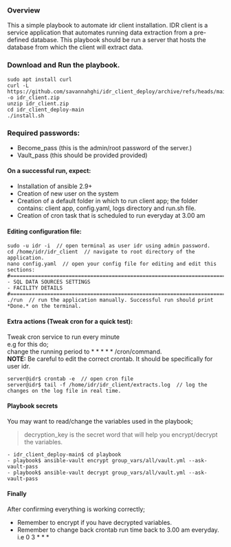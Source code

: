 ### Overview
This a simple playbook to automate idr client installation. IDR client is a service application that automates running data extraction from a pre-defined database. This playbook should be run a server that hosts the database from which the client will extract data.


### Download and Run the playbook.
```
sudo apt install curl
curl -L https://github.com/savannahghi/idr_client_deploy/archive/refs/heads/main.zip -o idr_client.zip
unzip idr_client.zip
cd idr_client_deploy-main
./install.sh 
```

### Required passwords:
- Become_pass (this is the admin/root password of the server.)
- Vault_pass (this should be provided provided)

#### On a successful run, expect:
- Installation of ansible 2.9+
- Creation of new user on the system
- Creation of a default folder in which to run client app; the folder contains:
  client app, config.yaml, logs directory and run.sh file.
- Creation of cron task that is scheduled to run everyday at 3.00 am

#### Editing configuration file:

```
sudo -u idr -i  // open terminal as user idr using admin password.
cd /home/idr/idr_client  // navigate to root directory of the application.
nano config.yaml  // open your config file for editing and edit this sections: 
#============================================================================
- SQL DATA SOURCES SETTINGS
- FACILITY DETAILS
#============================================================================
./run  // run the application manually. Successful run should print *Done.* on the terminal.
```

#### Extra actions (Tweak cron for a quick test):
Tweak cron service to run every minute \
e.g for this do; \
change the running period to  * * * * * /cron/command. \
**NOTE:** Be careful to edit the correct crontab. It should be specifically for user idr.
```
server@idr$ crontab -e  // open cron file
server@idr$ tail -f /home/idr/idr_client/extracts.log  // log the changes on the log file in real time.
```
#### Playbook secrets

You may want to read/change the variables used in the playbook; 
> decryption_key is the secret word that will help you encrypt/decrypt the variables. 
```
- idr_client_deploy-main$ cd playbook 
- playbook$ ansible-vault encrypt group_vars/all/vault.yml --ask-vault-pass 
- playbook$ ansible-vault decrypt group_vars/all/vault.yml --ask-vault-pass 
```

#### Finally
After confirming everything is working correctly;
- Remember to encrypt if you have decrypted variables.
- Remember to change back crontab run time back to 3.00 am everyday. i.e  0 3 * * *
